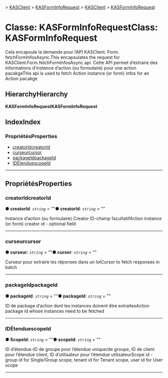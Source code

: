 <span data-ttu-id="b3f27-101">[](../README.md) > [KASClient](../modules/kasclient.md) > [KASFormInfoRequest](../classes/kasclient.kasforminforequest.md)</span><span class="sxs-lookup"><span data-stu-id="b3f27-101">[](../README.md) > [KASClient](../modules/kasclient.md) > [KASFormInfoRequest](../classes/kasclient.kasforminforequest.md)</span></span>

# <a name="class-kasforminforequest"></a><span data-ttu-id="b3f27-102">Classe: KASFormInfoRequest</span><span class="sxs-lookup"><span data-stu-id="b3f27-102">Class: KASFormInfoRequest</span></span>

<span data-ttu-id="b3f27-103">Cela encapsule la demande pour l’API KASClient. Form. fetchFormInfosAsync.</span><span class="sxs-lookup"><span data-stu-id="b3f27-103">This encapsulates the request for KASClient.Form.fetchFormInfosAsync api.</span></span> <span data-ttu-id="b3f27-104">Cette API permet d’extraire des informations d’instance d’action (ou formulaire) pour une action pacakge</span><span class="sxs-lookup"><span data-stu-id="b3f27-104">This api is used to fetch Action instance (or form) infos for an Action pacakge</span></span>
## <a name="hierarchy"></a><span data-ttu-id="b3f27-105">Hierarchy</span><span class="sxs-lookup"><span data-stu-id="b3f27-105">Hierarchy</span></span>

<span data-ttu-id="b3f27-106">**KASFormInfoRequest**</span><span class="sxs-lookup"><span data-stu-id="b3f27-106">**KASFormInfoRequest**</span></span>

## <a name="index"></a><span data-ttu-id="b3f27-107">Index</span><span class="sxs-lookup"><span data-stu-id="b3f27-107">Index</span></span>

### <a name="properties"></a><span data-ttu-id="b3f27-108">Propriétés</span><span class="sxs-lookup"><span data-stu-id="b3f27-108">Properties</span></span>

* [<span data-ttu-id="b3f27-109">creatorId</span><span class="sxs-lookup"><span data-stu-id="b3f27-109">creatorId</span></span>](kasclient.kasforminforequest.md#creatorid)
* [<span data-ttu-id="b3f27-110">curseur</span><span class="sxs-lookup"><span data-stu-id="b3f27-110">cursor</span></span>](kasclient.kasforminforequest.md#cursor)
* [<span data-ttu-id="b3f27-111">packageId</span><span class="sxs-lookup"><span data-stu-id="b3f27-111">packageId</span></span>](kasclient.kasforminforequest.md#packageid)
* [<span data-ttu-id="b3f27-112">IDÉtendue</span><span class="sxs-lookup"><span data-stu-id="b3f27-112">scopeId</span></span>](kasclient.kasforminforequest.md#scopeid)

---

## <a name="properties"></a><span data-ttu-id="b3f27-113">Propriétés</span><span class="sxs-lookup"><span data-stu-id="b3f27-113">Properties</span></span>

<a id="creatorid"></a>

###  <a name="creatorid"></a><span data-ttu-id="b3f27-114">creatorId</span><span class="sxs-lookup"><span data-stu-id="b3f27-114">creatorId</span></span>

<span data-ttu-id="b3f27-115">**● creatorId**: *`string`* = ""</span><span class="sxs-lookup"><span data-stu-id="b3f27-115">**● creatorId**: *`string`* = ""</span></span>

<span data-ttu-id="b3f27-116">Instance d’action (ou formulaire) Creator ID-champ facultatif</span><span class="sxs-lookup"><span data-stu-id="b3f27-116">Action instance (or form) creator id - optional field</span></span>

___
<a id="cursor"></a>

###  <a name="cursor"></a><span data-ttu-id="b3f27-117">curseur</span><span class="sxs-lookup"><span data-stu-id="b3f27-117">cursor</span></span>

<span data-ttu-id="b3f27-118">**● curseur**: *`string`* = ""</span><span class="sxs-lookup"><span data-stu-id="b3f27-118">**● cursor**: *`string`* = ""</span></span>

<span data-ttu-id="b3f27-119">Curseur pour extraire les réponses dans un lot</span><span class="sxs-lookup"><span data-stu-id="b3f27-119">Cursor to fetch responses in batch</span></span>

___
<a id="packageid"></a>

###  <a name="packageid"></a><span data-ttu-id="b3f27-120">packageId</span><span class="sxs-lookup"><span data-stu-id="b3f27-120">packageId</span></span>

<span data-ttu-id="b3f27-121">**● packageId**: *`string`* = ""</span><span class="sxs-lookup"><span data-stu-id="b3f27-121">**● packageId**: *`string`* = ""</span></span>

<span data-ttu-id="b3f27-122">ID de package d’action dont les instances doivent être extraites</span><span class="sxs-lookup"><span data-stu-id="b3f27-122">Action package id whose instances need to be fetched</span></span>

___
<a id="scopeid"></a>

###  <a name="scopeid"></a><span data-ttu-id="b3f27-123">IDÉtendue</span><span class="sxs-lookup"><span data-stu-id="b3f27-123">scopeId</span></span>

<span data-ttu-id="b3f27-124">**● ScopeId**: *`string`* = ""</span><span class="sxs-lookup"><span data-stu-id="b3f27-124">**● scopeId**: *`string`* = ""</span></span>

<span data-ttu-id="b3f27-125">ID d’étendue-ID de groupe pour l’étendue unique/de groupe, ID de client pour l’étendue client, ID d’utilisateur pour l’étendue utilisateur</span><span class="sxs-lookup"><span data-stu-id="b3f27-125">Scope id - group id for Single/Group scope, tenant id for Tenant scope, user id for User scope</span></span>

___

